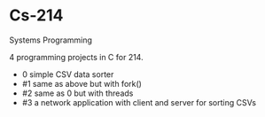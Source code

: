 # Cs-214
Systems Programming 

4 programming projects in C for 214. 
  -  0 simple CSV data sorter 
  - #1 same as above but with fork()
  - #2 same as 0 but with threads
  - #3 a network application with client and server for sorting CSVs
  
  
